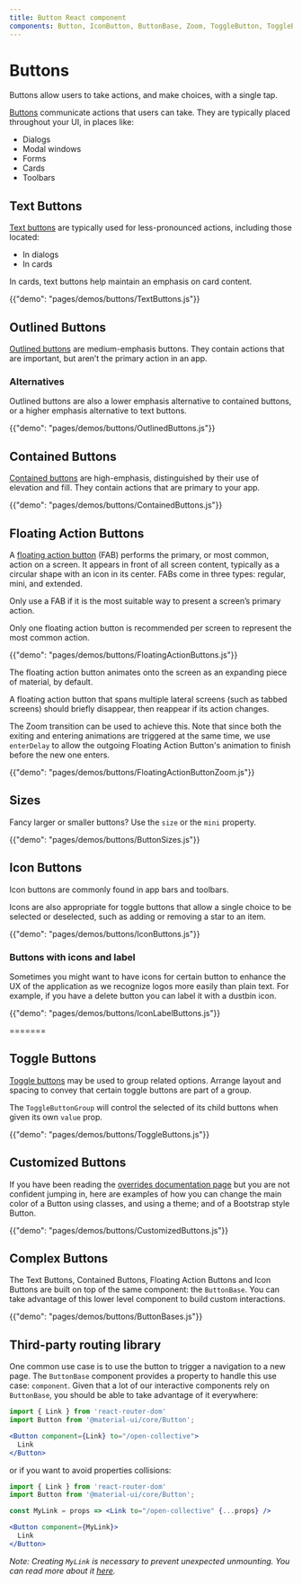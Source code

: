 ```yaml
---
title: Button React component
components: Button, IconButton, ButtonBase, Zoom, ToggleButton, ToggleButtonGroup
---
```


# Buttons

<p class="description">Buttons allow users to take actions, and make choices, with a single tap.</p>

[Buttons](https://material.io/design/components/buttons.html) communicate actions that users can take. They are typically placed throughout your UI, in places like:
- Dialogs
- Modal windows
- Forms
- Cards
- Toolbars

## Text Buttons

[Text buttons](https://material.io/design/components/buttons.html#text-button)
are typically used for less-pronounced actions, including those located:

- In dialogs
- In cards

In cards, text buttons help maintain an emphasis on card content.

{{"demo": "pages/demos/buttons/TextButtons.js"}}

## Outlined Buttons
[Outlined buttons](https://material.io/design/components/buttons.html#outlined-button)
are medium-emphasis buttons. They contain actions that are important,
but aren’t the primary action in an app.

### Alternatives
Outlined buttons are also a lower emphasis alternative to contained buttons,
or a higher emphasis alternative to text buttons.

{{"demo": "pages/demos/buttons/OutlinedButtons.js"}}

## Contained Buttons

[Contained buttons](https://material.io/design/components/buttons.html#contained-button)
are high-emphasis, distinguished by their use of elevation and fill.
They contain actions that are primary to your app.

{{"demo": "pages/demos/buttons/ContainedButtons.js"}}

## Floating Action Buttons

A [floating action button](https://material.io/design/components/buttons-floating-action-button.html)
(FAB) performs the primary, or most common, action on a screen.
It appears in front of all screen content, typically as a circular shape with an icon in its center.
FABs come in three types: regular, mini, and extended.

Only use a FAB if it is the most suitable way to present a screen’s primary action.

Only one floating action button is recommended per screen to represent the most common action.

{{"demo": "pages/demos/buttons/FloatingActionButtons.js"}}

The floating action button animates onto the screen as an expanding piece of material, by default.

A floating action button that spans multiple lateral screens (such as tabbed screens) should briefly disappear,
then reappear if its action changes.

The Zoom transition can be used to achieve this. Note that since both the exiting and entering
animations are triggered at the same time, we use `enterDelay` to allow the outgoing Floating Action Button's
animation to finish before the new one enters.

{{"demo": "pages/demos/buttons/FloatingActionButtonZoom.js"}}

## Sizes

Fancy larger or smaller buttons? Use the `size` or the `mini` property.

{{"demo": "pages/demos/buttons/ButtonSizes.js"}}

## Icon Buttons

Icon buttons are commonly found in app bars and toolbars.

Icons are also appropriate for toggle buttons that allow a single choice to be selected or
deselected, such as adding or removing a star to an item.

{{"demo": "pages/demos/buttons/IconButtons.js"}}

### Buttons with icons and label

Sometimes you might want to have icons for certain button to enhance the UX of the application as we recognize logos more easily than plain text. For example, if you have a delete button you can label it with a dustbin icon.

{{"demo": "pages/demos/buttons/IconLabelButtons.js"}}

=======
## Toggle Buttons

[Toggle buttons](https://material.io/guidelines/components/buttons.html#buttons-toggle-buttons) may be used to group related options. Arrange layout and spacing to convey that certain toggle buttons are part of a group.

The `ToggleButtonGroup` will control the selected of its child buttons when
given its own `value` prop.

{{"demo": "pages/demos/buttons/ToggleButtons.js"}}

## Customized Buttons

If you have been reading the [overrides documentation page](/customization/overrides)
but you are not confident jumping in,
here are examples of how you can change the main color of a Button using classes,
and using a theme; and of a Bootstrap style Button.

{{"demo": "pages/demos/buttons/CustomizedButtons.js"}}

## Complex Buttons

The Text Buttons, Contained Buttons, Floating Action Buttons and Icon Buttons are built on top of the same component: the `ButtonBase`.
You can take advantage of this lower level component to build custom interactions.

{{"demo": "pages/demos/buttons/ButtonBases.js"}}

## Third-party routing library

One common use case is to use the button to trigger a navigation to a new page.
The `ButtonBase` component provides a property to handle this use case: `component`.
Given that a lot of our interactive components rely on `ButtonBase`, you should be
able to take advantage of it everywhere:

```jsx
import { Link } from 'react-router-dom'
import Button from '@material-ui/core/Button';

<Button component={Link} to="/open-collective">
  Link
</Button>
```

or if you want to avoid properties collisions:

```jsx
import { Link } from 'react-router-dom'
import Button from '@material-ui/core/Button';

const MyLink = props => <Link to="/open-collective" {...props} />

<Button component={MyLink}>
  Link
</Button>
```

*Note: Creating `MyLink` is necessary to prevent unexpected unmounting. You can read more about it [here](/guides/composition#component-property).*
